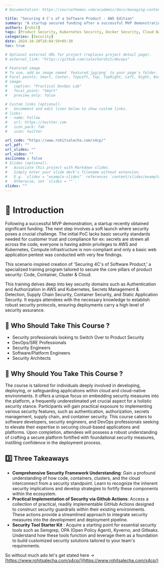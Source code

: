 ```yaml
---
# Documentation: https://sourcethemes.com/academic/docs/managing-content/

title: "Securing 4 C's of a Software Product - AWS Edition"
summary: "A startup secured funding after a successful MVP demonstration and created 'Securing 4C’s of Software Product' to enhance security across Code, Containers, Clusters, and Cloud. This training equips participants with essential skills in AWS and Kubernetes security, Container Security, and Static Application Security for secure deployments."
authors: [rohit]
tags: [Product Security, Kubernetes Security, Docker Security, Cloud Native Security, Pentesting, DevSecOps, AWS IAM, AWS EKS Security, Kubernetes RBAC, Container Security, Open Source Security, Cloud Security, DevOps Security, Security Compliance, GitHub Actions Security, SAST, SCA, Compliance as Code, Secrets Management, OPA, Kyverno, Trivy, Gitleaks, AWS SCPs, Golden Containers, IRSA(IAM Roles Service Account), Dependency Checker,IMDSv2 enforcement]
categories: [Security]
date: 2024-10-20T16:04:59+05:30
toc: true

# Optional external URL for project (replaces project detail page).
# external_link: "https://github.com/salecharohit/devops"

# Featured image
# To use, add an image named `featured.jpg/png` to your page's folder.
# Focal points: Smart, Center, TopLeft, Top, TopRight, Left, Right, BottomLeft, Bottom, BottomRight.
# image:
#   caption: "Practical DevOps Lab"
#   focal_point: "Smart"
#   preview_only: false

# Custom links (optional).
#   Uncomment and edit lines below to show custom links.
# links:
# - name: Follow
#   url: https://twitter.com
#   icon_pack: fab
#   icon: twitter

url_code: "https://www.rohitsalecha.com/s4cp/"
url_pdf: ""
url_slides: ""
url_video: ""
asciinema : false
# Slides (optional).
#   Associate this project with Markdown slides.
#   Simply enter your slide deck's filename without extension.
#   E.g. `slides = "example-slides"` references `content/slides/example-slides.md`.
#   Otherwise, set `slides = ""`.
slides: ""
---
```


# 👋 Introduction

Following a successful MVP demonstration, a startup recently obtained significant funding. The next step involves a soft launch where security poses a crucial challenge. The initial PoC lacks basic security standards needed for customer trust and compliance for ex: secrets are strewn all across the code, everyone is having admin privileges to AWS and Kubernetes, Compute infrastructure is non-compliant and only a basic web application pentest was conducted with very few findings.

This scenario inspired creation of 'Securing 4C's of Software Product,' a specialized training program tailored to secure the core pillars of product security: Code, Container, Cluster & Cloud.

This training delves deep into key security domains such as Authentication and Authorization in AWS and Kubernetes, Secrets Management & Detection, Supply Chain Security, Container Security, and Static Application Security. It equips attendees with the necessary knowledge to establish robust security protocols, ensuring deployments carry a high level of security assurance.

## 🤺 Who Should Take This Course ?

- Security professionals looking to Switch Over to Product Security
- DevOps/SRE Professionals
- Security Engineers
- Software/Platform Engineers
- Security Architects

## 🎩 Why Should You Take This Course ?

The course is tailored for individuals deeply involved in developing, deploying, or safeguarding applications within cloud and cloud-native environments. It offers a unique focus on embedding security measures into the platform, a frequently underestimated yet crucial aspect for a holistic security stance. Participants will gain practical exposure to implementing various security features, such as authentication, authorization, secrets management, supply chain, and container security. This course caters to software developers, security engineers, and DevOps professionals seeking to elevate their expertise in securing cloud-based applications and platforms. Upon completion, attendees will possess a robust understanding of crafting a secure platform fortified with foundational security measures, instilling confidence in the deployment process.

## 3️⃣ Three Takeaways

- **Comprehensive Security Framework Understanding**: Gain a profound understanding of how code, containers, clusters, and the cloud interconnect from a security standpoint. Learn to recognize the inherent security implications and develop strategies to fortify these components within the ecosystem.
- **Practical Implementation of Security via Github Actions**: Access a collection of practical, readily implementable GitHub Actions designed to construct security guardrails within their existing environments. These actions provide a streamlined approach to integrate security measures into the development and deployment pipeline.
- **Security Tool Starter Kit** : Acquire a starting point for essential security tools such as Semgrep, OPA (Open Policy Agent), Kyverno, and Gitleaks. Understand how these tools function and leverage them as a foundation to build customized security solutions tailored to your team's requirements.

So without much ado let's get stated here -> [https://www.rohitsalecha.com/s4cp/](https://www.rohitsalecha.com/s4cp/)